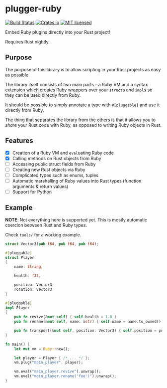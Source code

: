 # plugger-ruby

[![Build Status](https://travis-ci.org/dylanmckay/plugger-ruby.svg)](https://travis-ci.org/dylanmckay/plugger-ruby)
[![Crates.io](https://img.shields.io/crates/v/plugger-ruby.svg)](https://crates.io/crates/plugger-ruby)
[![MIT licensed](https://img.shields.io/badge/license-MIT-blue.svg)](./LICENSE)

Embed Ruby plugins directly into your Rust project!

Requires Rust nightly.

## Purpose

The purpose of this library is to allow scripting in your Rust
projects as easy as possible.

The library itself consists of two main parts - a Ruby VM and a
syntax extension which creates Ruby wrappers over your `struct`s and
`impl`s so they can be used directly from Ruby.

It should be possible to simply annotate a type with `#[pluggable]` and use
it directly from Ruby.

The thing that separates the library from the others is that it allows you to
*share* your Rust code with Ruby, as opposed to writing Ruby objects in Rust.


## Features

- [x] Creation of a Ruby VM and `eval`uating Ruby code
- [x] Calling methods on Rust objects from Ruby
- [ ] Accessing public struct fields from Ruby
- [ ] Creating new Rust objects via Ruby
- [ ] Complicated types such as enums, tuples
- [ ] Automatic marshalling of Ruby values into Rust types (function arguments & return values)
- [ ] Support for Python

## Example

**NOTE**: Not everything here is supported yet. This is mostly automatic coercion
between Rust and Ruby types.

Check `tools/` for a working example.

``` rust
struct Vector3(pub f64, pub f64, pub f64);

#[pluggable]
struct Player
{
    name: String,

    health: f32,

    position: Vector3,
    rotation: Vector3,
}

#[pluggable]
impl Player
{
    pub fn revive(&mut self) { self.health = 1.0 }
    pub fn rename(&mut self, name: &str) { self.name = name.to_owned() }

    pub fn transport(&mut self, position: Vector3) { self.position = position; }
}

fn main() {
    let mut vm = Ruby::new();

    let player = Player { /* ... */ };
    vm.plug("main_player", player);

    vm.eval("main_player.revive").unwrap();
    vm.eval("main_player.rename('foo')").unwrap();
}
```


